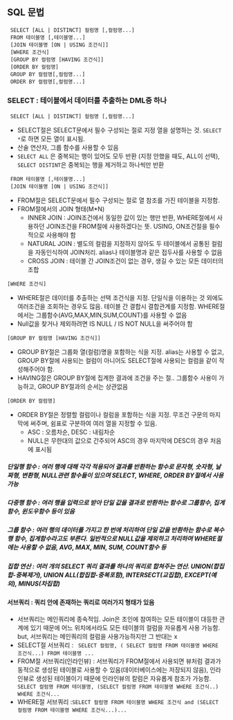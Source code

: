 ## SQL 문법

```
 SELECT [ALL | DISTINCT] 컬럼명 [,컬럼명...]
 FROM 테이블명 [,테이블명...]
 [JOIN 테이블명 [ON | USING 조건식]]
 [WHERE 조건식]
 [GROUP BY 컬럼명 [HAVING 조건식]]
 [ORDER BY 컬럼명]
 GROUP BY 컬럼명[,컬럼명...]
 ORDER BY 컬럼명[,컬럼명...]
```

### SELECT : 테이블에서 데이터를 추출하는 DML중 하나
```  SELECT [ALL | DISTINCT] 컬럼명 [,컬럼명...] ```
* SELECT절은 SELECT문에서 필수 구성되는 절로 지정 열을 설명하는 것. ``` SELECT * ```로 하면 모든 열이 표시됨.
* 산술 연산자, 그룹 함수를 사용할 수 있음
* ```SELECT ALL``` 은 중복되는 행이 있어도 모두 반환 (지정 안했을 때도, ALL이 선택), ```SELECT DISTINT```은 중복되는 행을 제거하고 하나씩만 반환

```
 FROM 테이블명 [,테이블명...]
 [JOIN 테이블명 [ON | USING 조건식]]
```
* FROM절은 SELECT문에서 필수 구성되는 절로 열 참조를 가진 테이블을 지정함.
* FROM절에서의 JOIN 형태(M*N)
  - INNER JOIN : JOIN조건에서 동일한 값이 있는 행만 반환, WHERE절에서 사용하던 JOIN조건을 FROM절에 사용하겠다는 뜻. USING, ON조건절을 필수적으로 사용해야 함
  - NATURAL JOIN : 별도의 컬럼을 지정하지 않아도 두 테이블에서 공통된 컬럼을 자동인식하여 JOIN처리. alias나 테이블명과 같은 접두사를 사용할 수 없음
  - CROSS JOIN : 테이블 간 JOIN조건이 없는 경우, 생길 수 있는 모든 데이터의 조합

``` [WHERE 조건식] ```
* WHERE절은 데이터를 추출하는 선택 조건식을 지정. 단일식을 이용하는 것 외에도 여러조건을 조회하는 경우도 많음. 테이블 간 결합시 결합관계를 지정함. WHERE절에서는 그룹함수(AVG,MAX,MIN,SUM,COUNT)를 사용할 수 없음
* Null값을 찾거나 제외하려면 IS NULL / IS NOT NULL을 써주어야 함

``` [GROUP BY 컬럼명 [HAVING 조건식]] ```
* GROUP BY절은 그룹화 열(컬럼)명을 포함하는 식을 지정. alias는 사용할 수 없고, GROUP BY절에 사용되는 컬럼이 아니어도 SELECT절에 사용되는 컬럼을 같이 작성해주어야 함.
* HAVING절은 GROUP BY절에 집계한 결과에 조건을 주는 절.. 그룹함수 사용이 가능하고, GROUP BY절과의 순서는 상관없음

``` [ORDER BY 컬럼명] ```
* ORDER BY절은 정렬할 컬럼이나 컬럼을 포함하는 식을 지정. 무조건 구문의 마지막에 써주며, 쉼표로 구분하여 여러 열을 지정할 수 있음.
  - ASC : 오름차순, DESC : 내림차순
  - NULL은 무한대의 값으로 간주되어 ASC의 경우 마지막에 DESC의 경우 처음에 표시됨
 

##### 단일행 함수 : 여러 행에 대해 각각 적용되어 결과를 반환하는 함수로 문자형, 숫자형, 날짜형, 변환형, NULL관련 함수들이 있으며 SELECT, WHERE, ORDER BY절에서 사용가능
##### 다중행 함수 : 여러 행을 입력으로 받아 단일 값을 결과로 반환하는 함수로 그룹함수, 집계함수, 윈도우함수 등이 있음
##### 그룹 함수 : 여러 행의 데이터를 가지고 한 번에 처리하여 단일 값을 반환하는 함수로 복수행 함수, 집계함수라고도 부른다. 일반적으로 NULL값을 제외하고 처리하며 WHERE절에는 사용할 수 없음, AVG, MAX, MIN, SUM, COUNT함수 등
##### 집합 연산 : 여러 개의 SELECT 쿼리 결과를 하나의 쿼리로 합쳐주는 연산. UNION(합집합-중복제거), UNION ALL(합집합-중복포함), INTERSECT(교집합), EXCEPT(예외), MINUS(차집합)

#### 서브쿼리 : 쿼리 안에 존재하는 쿼리로 여러가지 형태가 있음
* 서브쿼리는 메인쿼리에 종속적임. Join은 조인에 참여하는 모든 테이블이 대등한 관계에 있기 때문에 어느 위치에서라도 모든 테이블의 컬럼을 자유롭게 사용 가능함. but, 서브쿼리는 메인쿼리의 컬럼을 사용가능하지만 그 반대는 x
* SELECT절 서브쿼리 : ``` SELECT 컬럼명, ( SELECT 컬럼명 FROM 테이블명 WHERE 조건식...) FROM 테이블명 ...```
* FROM절 서브쿼리(인라인뷰) : 서브쿼리가 FROM절에서 사용되면 뷰처럼 결과가 동적으로 생성된 테이블로 사용할 수 있음(데이터베이스에는 저장되지 않음), 인라인뷰로 생성된 테이블이기 때문에 인라인뷰의 칼럼은 자유롭게 참조가 가능함.
  ```SELECT 컬럼명 FROM 테이블명, (SELECT 컬럼명 FROM 테이블명 WHERE 조건식..) WHERE 조건식... ```
* WHERE절 서브쿼리 :```SELECT 컬럼명 FROM 테이블명 WHERE 조건식 and (SELECT 컬럼명 FROM 테이블명 WHERE 조건식...)...```
